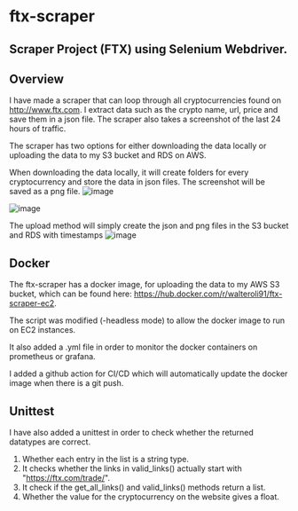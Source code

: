 # ftx-scraper
Scraper Project (FTX) using Selenium Webdriver.
-----------------------------------------------

Overview
--------

I have made a scraper that can loop through all cryptocurrencies found on http://www.ftx.com.
I extract data such as the crypto name, url, price and save them in a json file. The scraper also takes a screenshot of the last 24 hours of traffic.

The scraper has two options for either downloading the data locally or uploading the data to my S3 bucket and RDS on AWS.

When downloading the data locally, it will create folders for every cryptocurrency and store the data in json files. The screenshot will be saved as a png file.
![image](https://user-images.githubusercontent.com/97681246/175306791-e566aed5-d2fa-4c45-a7f1-3e8085fcfd1e.png)

![image](https://user-images.githubusercontent.com/97681246/175309209-d664da8d-71e4-467d-bcbe-bae2d76c3d1c.png)


The upload method will simply create the json and png files in the S3 bucket and RDS with timestamps
![image](https://user-images.githubusercontent.com/97681246/175307697-8a6e8dd2-4b9c-4068-bce6-8a1164a78341.png)

Docker
------

The ftx-scraper has a docker image, for uploading the data to my AWS S3 bucket, which can be found here: https://hub.docker.com/r/walteroli91/ftx-scraper-ec2.

The script was modified (-headless mode) to allow the docker image to run on EC2 instances. 

It also added a .yml file in order to monitor the docker containers on prometheus or grafana.

I added a github action for CI/CD which will automatically update the docker image when there is a git push.

Unittest
--------

I have also added a unittest in order to check whether the returned datatypes are correct. 
1. Whether each entry in the list is a string type.
2. It checks whether the links in valid_links() actually start with "https://ftx.com/trade/". 
3. It check if the get_all_links() and valid_links() methods return a list.
4. Whether the value for the cryptocurrency on the website gives a float.
